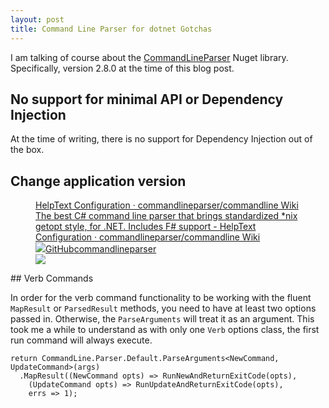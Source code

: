 ```yaml
---
layout: post
title: Command Line Parser for dotnet Gotchas
---
```


I am talking of course about the [CommandLineParser](https://github.com/commandlineparser/commandline) Nuget library. Specifically, version 2.8.0 at the time of this blog post.

## No support for minimal API or Dependency Injection
At the time of writing, there is no support for Dependency Injection out of the box. 

## Change application version
<figure class="kg-card kg-bookmark-card"><a class="kg-bookmark-container" href="https://github.com/commandlineparser/commandline/wiki/HelpText-Configuration#setting-assemblyinfo-attributes"><div class="kg-bookmark-content">
<div class="kg-bookmark-title">HelpText Configuration · commandlineparser/commandline Wiki</div>
<div class="kg-bookmark-description">The best C# command line parser that brings standardized *nix getopt style, for .NET. Includes F# support - HelpText Configuration · commandlineparser/commandline Wiki</div>
<div class="kg-bookmark-metadata">
<img class="kg-bookmark-icon" src="https://github.githubassets.com/favicons/favicon.svg"><span class="kg-bookmark-author">GitHub</span><span class="kg-bookmark-publisher">commandlineparser</span>
</div>
</div>
<div class="kg-bookmark-thumbnail"><img src="https://opengraph.githubassets.com/e9ae77fd867bcc572c07c0c5cd9fa55742e7e2935bbef8e24862b1e9c08cd501/commandlineparser/commandline"></div></a></figure>
## Verb Commands

In order for the verb command functionality to be working with the fluent `MapResult` or `ParsedResult` methods, you need to have at least two options passed in. Otherwise, the `ParseArguments` will treat it as an argument. This took me a while to understand as with only one `Verb` options class, the first run command will always execute.

    return CommandLine.Parser.Default.ParseArguments<NewCommand, UpdateCommand>(args)
      .MapResult((NewCommand opts) => RunNewAndReturnExitCode(opts),
        (UpdateCommand opts) => RunUpdateAndReturnExitCode(opts),
        errs => 1);


